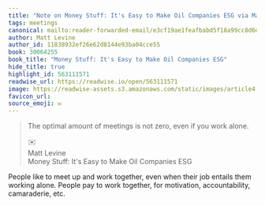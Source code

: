 ```yaml
---
title: "Note on Money Stuff: It's Easy to Make Oil Companies ESG via Matt Levine"
tags: meetings
canonical: mailto:reader-forwarded-email/e3cf19ae1feafbabd5f18a99cc8d6d7e
author: Matt Levine
author_id: 11838932ef26e62d8144e93ba04cce55
book: 30064255
book_title: "Money Stuff: It's Easy to Make Oil Companies ESG"
hide_title: true
highlight_id: 563111571
readwise_url: https://readwise.io/open/563111571
image: https://readwise-assets.s3.amazonaws.com/static/images/article4.6bc1851654a0.png
favicon_url: 
source_emoji: ✉️
---
```


> The optimal amount of meetings is not zero, even if you work alone.
> <div class="quoteback-footer"><div class="quoteback-avatar"><span class="mini-emoji"> ✉️</span></div><div class="quoteback-metadata"><div class="metadata-inner"><span style="display:none">FROM:</span><div aria-label="Matt Levine" class="quoteback-author"> Matt Levine</div><div aria-label="Money Stuff: It's Easy to Make Oil Companies ESG" class="quoteback-title"> Money Stuff: It's Easy to Make Oil Companies ESG</div></div></div></div>

People like to meet up and work together, even when their job entails them working alone. People pay to work together, for motivation, accountability, camaraderie, etc.